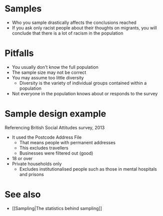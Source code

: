 # Samples
- Who you sample drastically affects the conclusions reached
- If you ask only racist people about their thoughts on migrants, you will conclude that there is a lot of racism in the population 

# Pitfalls
- You usually don't know the full population
- The sample size may not be correct
- You may assume too little diversity
	- Diversity is the variety of individual groups contained within a population
- Not everyone in the population knows about or responds to the survey

# Sample design example
Referencing British Social Attitudes survey, 2013

- It used the Postcode Address File
	- That means people with permanent addresses
	- This excludes travellers
	- Businesses were filtered out (good)
- 18 or over
- Private households only
	- Excludes institutionalised people such as those in mental hospitals and prisons

# See also
- [[Sampling|The statistics behind sampling]]